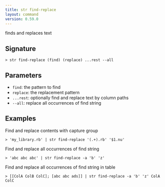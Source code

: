 ```yaml
---
title: str find-replace
layout: command
version: 0.59.0
---
```


finds and replaces text

## Signature

```> str find-replace (find) (replace) ...rest --all```

## Parameters

 -  `find`: the pattern to find
 -  `replace`: the replacement pattern
 -  `...rest`: optionally find and replace text by column paths
 -  `--all`: replace all occurrences of find string

## Examples

Find and replace contents with capture group
```shell
> 'my_library.rb' | str find-replace '(.+).rb' '$1.nu'
```

Find and replace all occurrences of find string
```shell
> 'abc abc abc' | str find-replace -a 'b' 'z'
```

Find and replace all occurrences of find string in table
```shell
> [[ColA ColB ColC]; [abc abc ads]] | str find-replace -a 'b' 'z' ColA ColC
```
